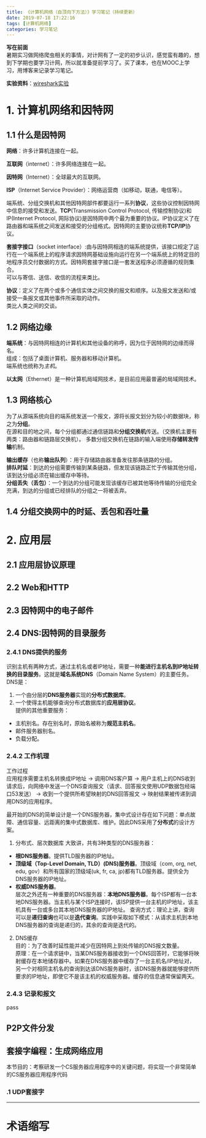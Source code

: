 ```yaml
---
title: 《计算机网络（自顶向下方法）》学习笔记（持续更新）
date: 2019-07-18 17:22:16
tags: [计算机网络]
categories: 学习笔记
---
```

**写在前面**  
暑期实习做网络爬虫相关的事情，对计网有了一定的初步认识，感觉蛮有趣的，想到下学期也要学习计网，所以就准备提前学习了。买了课本，也在MOOC上学习，用博客来记录学习笔记。  
<!--more-->
**实验资料**：[wireshark实验](https://github.com/moranzcw/Computer-Networking-A-Top-Down-Approach-NOTES)  

# 1. 计算机网络和因特网
## 1.1 什么是因特网
**网络**：许多计算机连接在一起。

**互联网**（internet）：许多网络连接在一起。

**因特网**（Internet）：全球最大的互联网。

**ISP**（Internet Service Provider）：网络运营商（如移动，联通，电信等）。

端系统、分组交换机和其他因特网部件都要运行一系列**协议**，这些协议控制因特网中信息的接受和发送。**TCP**(Transmission Control Protocol, 传输控制协议)和IP(Internet Protocol, 网际协议)是因特网中两个最为重要的协议。IP协议定义了在路由器和端系统之间发送和接受的分组格式。因特网的主要协议统称**TCP/IP**协议。

**套接字接口**（socket interface）:由与因特网相连的端系统提供，该接口规定了运行在一个端系统上的程序请求因特网基础设施向运行在另一个端系统上的特定目的地程序员交付数据的方式。因特网套接字接口是一套发送程序必须遵循的规则集合。  
可以与寄信、送信、收信的流程来类比。

**协议**：定义了在两个或多个通信实体之间交换的报文和顺序。以及报文发送和/或接受一条报文或其他事件所采取的动作。  
类比人类之间的交谈。

## 1.2 网络边缘
**端系统**：与因特网相连的计算机和其他设备的称呼，因为位于因特网的边缘而得名。  
组成：包括了桌面计算机、服务器和移动计算机。  
端系统也统称为*主机*。

**以太网**（Ethernet）是一种计算机局域网技术，是目前应用最普遍的局域网技术。

## 1.3 网络核心
为了从源端系统向目的端系统发送一个报文，源将长报文划分为较小的数据块，称之为**分组**。  
在源和目的地之间，每个分组都通过通信链路和**分组交换机**传送。（交换机主要有两类：路由器和链路层交换机）。
多数分组交换机在链路的输入端使用**存储转发传输**机制。

**输出缓存**（也称**输出队列**）：用于存储路由器准备发往那条链路的分组。  
**排队时延**：到达的分组需要传输到某条链路，但发现该链路正忙于传输其他分组，该到达分组必须在输出缓存中等待。  
**分组丢失（丢包）**：一个到达的分组可能发现该缓存已被其他等待传输的分组完全充满，到达的分组或已经排队的分组之一将被丢弃。

## 1.4 分组交换网中的时延、丢包和吞吐量







# 2. 应用层
## 2.1 应用层协议原理
## 2.2 Web和HTTP
## 2.3 因特网中的电子邮件

## 2.4 DNS:因特网的目录服务
### 2.4.1 DNS提供的服务
识别主机有两种方式，通过主机名或者IP地址，需要一种**能进行主机名到IP地址转换的目录服务**。这就是**域名系统DNS**（Domain Name System）的主要任务。  
DNS是：
1. 一个由分层的**DNS服务器**实现的**分布式数据库**。
2. 一个使得主机能够查询分布式数据库的**应用层协议**。  
提供的其他重要服务：
- 主机别名。存在别名时，原始名被称为**规范主机名**。
- 邮件服务器别名。
- 负载分配。  

### 2.4.2 工作机理  
工作过程  
应用程序需要主机名转换成IP地址 → 调用DNS客户算 → 用户主机上的DNS收到请求后，向网络中发送一个DNS查询报文（请求、回答报文使用UDP数据包经端口53发送） → 收到一个提供所希望映射的DNS回答报文 → 映射结果被传递到调用DNS的应用程序。 

最开始的DNS的简单设计是一个DNS服务器，集中式设计存在如下问题：单点故障、通信容量、远距离的集中式数据库、维护。因此DNS采用了**分布式**的设计方案。

1. 分布式、层次数据库
大致讲，共有3种类型的DNS服务器：
- **根DNS服务器**。提供TLD服务器的IP地址。
- **顶级域（Top-Level Domain, TLD）(DNS)服务器**。顶级域（com, org, net, edu, gov）和所有国家的顶级域(uk, fr, ca, jp)都有TLD服务器。提供全为DNS服务器的IP地址。
- **权威DNS服务器**。  
层次之外还有一种重要的DNS服务器：**本地DNS服务器**。每个ISP都有一台本地DNS服务器。当主机与某个ISP连接时，该ISP提供一台主机的IP地址，该主机具有一台或多台其本地DNS服务器的IP地址。 
查询方式：理论上讲，查询可以是**递归查询**也可以是**迭代查询**。实践中采取如下模式：从请求主机到本地DNS服务器的查询是递归的，其余的查询是迭代的。

2. DNS缓存  
目的：为了改善时延性能并减少在因特网上到处传输的DNS报文数量。  
原理：在一个请求链中，当某DNS服务器接收到一个DNS回答时，它能够将映射缓存在本地储存器中。如果在DNS服务器中缓存了一台主机名/IP地址对，另一个对相同主机名的查询到达该DNS服务器时，该DNS服务器就能够提供所要求的IP地址，即使它不是该主机的权威服务器。缓存的信息通常保留两天。

### 2.4.3 记录和报文
pass
## P2P文件分发
## 套接字编程：生成网络应用
本节目的：考察研发一个CS服务器应用程序中的关键问题，将实现一个非常简单的CS服务器应用程序代码  

### .1 UDP套接字

---
# 术语缩写
